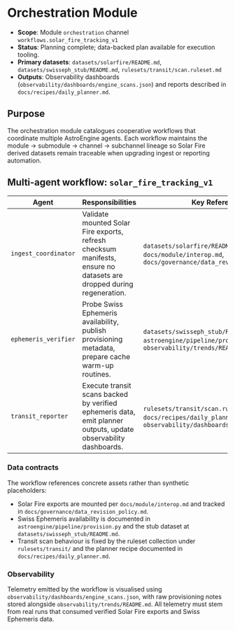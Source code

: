 # Orchestration Module

- **Scope**: Module `orchestration` channel `workflows.solar_fire_tracking_v1`
- **Status**: Planning complete; data-backed plan available for execution tooling.
- **Primary datasets**: `datasets/solarfire/README.md`, `datasets/swisseph_stub/README.md`, `rulesets/transit/scan.ruleset.md`
- **Outputs**: Observability dashboards (`observability/dashboards/engine_scans.json`) and reports described in `docs/recipes/daily_planner.md`.

## Purpose

The orchestration module catalogues cooperative workflows that coordinate multiple
AstroEngine agents. Each workflow maintains the module → submodule → channel →
subchannel lineage so Solar Fire derived datasets remain traceable when
upgrading ingest or reporting automation.

## Multi-agent workflow: `solar_fire_tracking_v1`

| Agent | Responsibilities | Key References |
| --- | --- | --- |
| `ingest_coordinator` | Validate mounted Solar Fire exports, refresh checksum manifests, ensure no datasets are dropped during regeneration. | `datasets/solarfire/README.md`, `docs/module/interop.md`, `docs/governance/data_revision_policy.md` |
| `ephemeris_verifier` | Probe Swiss Ephemeris availability, publish provisioning metadata, prepare cache warm-up routines. | `datasets/swisseph_stub/README.md`, `astroengine/pipeline/provision.py`, `observability/trends/README.md` |
| `transit_reporter` | Execute transit scans backed by verified ephemeris data, emit planner outputs, update observability dashboards. | `rulesets/transit/scan.ruleset.md`, `docs/recipes/daily_planner.md`, `observability/dashboards/engine_scans.json` |

### Data contracts

The workflow references concrete assets rather than synthetic placeholders:

- Solar Fire exports are mounted per `docs/module/interop.md` and tracked in
  `docs/governance/data_revision_policy.md`.
- Swiss Ephemeris availability is documented in
  `astroengine/pipeline/provision.py` and the stub dataset at
  `datasets/swisseph_stub/README.md`.
- Transit scan behaviour is fixed by the ruleset collection under
  `rulesets/transit/` and the planner recipe documented in
  `docs/recipes/daily_planner.md`.

### Observability

Telemetry emitted by the workflow is visualised using
`observability/dashboards/engine_scans.json`, with raw provisioning notes stored
alongside `observability/trends/README.md`. All telemetry must stem from real
runs that consumed verified Solar Fire exports and Swiss Ephemeris data.
